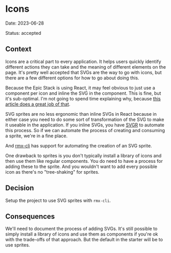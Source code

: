 # Icons

Date: 2023-06-28

Status: accepted

## Context

Icons are a critical part to every application. It helps users quickly identify
different actions they can take and the meaning of different elements on the
page. It's pretty well accepted that SVGs are the way to go with icons, but
there are a few different options for how to go about doing this.

Because the Epic Stack is using React, it may feel obvious to just use a
component per icon and inline the SVG in the component. This is fine, but it's
sub-optimal. I'm not going to spend time explaining why, because
[this article does a great job of that](https://benadam.me/thoughts/react-svg-sprites/).

SVG sprites are no less ergonomic than inline SVGs in React because in either
case you need to do some sort of transformation of the SVG to make it useable in
the application. If you inline SVGs, you have [SVGR](https://react-svgr.com/) to
automate this process. So if we can automate the process of creating and
consuming a sprite, we're in a fine place.

And [rmx-cli](https://github.com/kiliman/rmx-cli) has support for automating the
creation of an SVG sprite.

One drawback to sprites is you don't typically install a library of icons and
then use them like regular components. You do need to have a process for adding
these to the sprite. And you wouldn't want to add every possible icon as there's
no "tree-shaking" for sprites.

## Decision

Setup the project to use SVG sprites with `rmx-cli`.

## Consequences

We'll need to document the process of adding SVGs. It's still possible to simply
install a library of icons and use them as components if you're ok with the
trade-offs of that approach. But the default in the starter will be to use
sprites.

